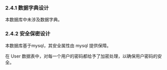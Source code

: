 ### 2.4.1 数据字典设计

本数据库中未涉及数据字典。

### 2.4.2 安全保密设计

本数据库基于mysql，其安全属性由 mysql 提供保障。

在 User 数据表中，对每一个用户的密码都给予了加密处理，以确保用户密码的安全。

